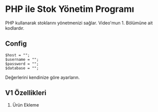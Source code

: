 # PHP ile Stok Yönetim Programı
PHP kullanarak stoklarını yönetmenizi sağlar. Video'mun 1. Bölümüne ait kodlardır.

## Config

```
$host = "";
$username = "";
$password = "";
$database = "";
```

Değerlerini kendinize göre ayarların.

## V1 Özellikleri

1. Ürün Ekleme
